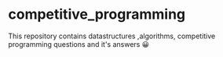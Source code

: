 # competitive_programming
This repository contains datastructures ,algorithms, competitive programming questions and it's answers 😀

